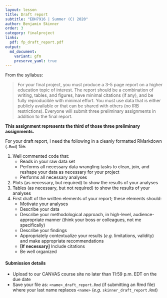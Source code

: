 ```yaml
---
layout: lesson
title: Draft report
subtitle: "EDH7916 | Summer (C) 2020"
author: Benjamin Skinner
order: 3
category: finalproject
links:
  pdf: fp_draft_report.pdf
output:
  md_document:
    variant: gfm
    preserve_yaml: true
---
```


From the syllabus:

> For your final project, you must produce a 3-5 page report on a higher
> education topic of interest. The report should be a combination of
> writing, tables, and figures, have minimal citations (if any), and be
> fully reproducible with minimal effort. You must use data that is
> either publicly available or that can be shared with others (no IRB
> restrictions). Everyone will submit three preliminary assignments in
> addition to the final report.

**This assignment represents the third of those three preliminary
assignments.**

For your draft report, I need the following in a cleanly formatted
RMarkdown (`.Rmd`) file:

1.  Well commented code that:
      - Reads in your raw data set
      - Performs all necessary data wrangling tasks to clean, join, and
        reshape your data as necessary for your project
      - Performs all necessary analyses
2.  Plots (as necessary, but required) to show the results of your
    analyses
3.  Tables (as necessary, but not required) to show the results of your
    analyses
4.  First draft of the written elements of your report; these elements
    should:
      - Motivate your analyses
      - Describe your data
      - Describe your methodological approach, in high-level,
        audience-appropriate manner (think your boss or colleagues, not
        me specifically)
      - Describe your findings
      - Appropriately contextualize your results (*e.g.* limitations,
        validity) and make appropriate recommendations
      - **\[If necessary\]** Include citations
      - Be well organized

#### Submission details

  - Upload to our CANVAS course site no later than 11:59 p.m. EDT on the
    due date
  - Save your file as: `<name>_draft_report.Rmd` (if submitting an Rmd
    file) where your last name replaces `<name>` (*e.g.*
    `skinner_draft_report.Rmd`)
